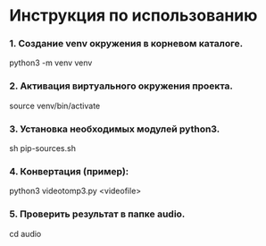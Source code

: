 # Инструкция по использованию

### 1. Создание venv окружения в корневом каталоге.
python3 -m venv venv
### 2. Активация виртуального окружения проекта.
source venv/bin/activate
### 3. Установка необходимых модулей python3.
sh pip-sources.sh
### 4. Конвертация (пример):
python3 videotomp3.py \<videofile\> 
### 5. Проверить результат в папке audio.
cd audio
